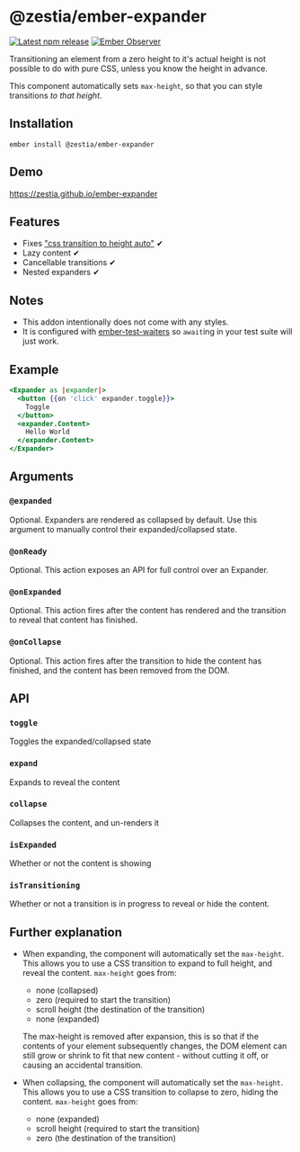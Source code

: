 # @zestia/ember-expander

[![Latest npm release][npm-badge]][npm-badge-url]
[![Ember Observer][ember-observer-badge]][ember-observer-url]

<!-- [![GitHub Actions][github-actions-badge]][github-actions-url] -->

[npm-badge]: https://img.shields.io/npm/v/@zestia/ember-expander.svg
[npm-badge-url]: https://www.npmjs.com/package/@zestia/ember-expander
[github-actions-badge]: https://github.com/zestia/ember-expander/workflows/CI/badge.svg
[github-actions-url]: https://github.com/zestia/ember-expander/actions
[ember-observer-badge]: https://emberobserver.com/badges/-zestia-ember-expander.svg
[ember-observer-url]: https://emberobserver.com/addons/@zestia/ember-expander

Transitioning an element from a zero height to it's actual height is not possible to do with pure CSS, unless you know the height in advance.

This component automatically sets `max-height`, so that you can style transitions _to that height_.

## Installation

```
ember install @zestia/ember-expander
```

## Demo

https://zestia.github.io/ember-expander

## Features

- Fixes ["css transition to height auto"](https://google.com/search?q=css+transition+to+height+auto) ✔︎
- Lazy content ✔︎
- Cancellable transitions ✔︎
- Nested expanders ✔︎

## Notes

- This addon intentionally does not come with any styles.
- It is configured with [ember-test-waiters](https://github.com/emberjs/ember-test-waiters) so `await`ing in your test suite will just work.

## Example

```handlebars
<Expander as |expander|>
  <button {{on 'click' expander.toggle}}>
    Toggle
  </button>
  <expander.Content>
    Hello World
  </expander.Content>
</Expander>
```

## Arguments

### `@expanded`

Optional. Expanders are rendered as collapsed by default. Use this argument to manually control their expanded/collapsed state.

### `@onReady`

Optional. This action exposes an API for full control over an Expander.

### `@onExpanded`

Optional. This action fires after the content has rendered and the transition to reveal that content has finished.

### `@onCollapse`

Optional. This action fires after the transition to hide the content has finished, and the content has been removed from the DOM.

## API

### `toggle`

Toggles the expanded/collapsed state

### `expand`

Expands to reveal the content

### `collapse`

Collapses the content, and un-renders it

### `isExpanded`

Whether or not the content is showing

### `isTransitioning`

Whether or not a transition is in progress to reveal or hide the content.

## Further explanation

- When expanding, the component will automatically set the `max-height`. This allows you to use a CSS transition to expand to full height, and reveal the content. `max-height` goes from:

  - none (collapsed)
  - zero (required to start the transition)
  - scroll height (the destination of the transition)
  - none (expanded)

  The max-height is removed after expansion, this is so that if the contents of your element subsequently changes, the DOM element can still grow or shrink to fit that new content - without cutting it off, or causing an accidental transition.

* When collapsing, the component will automatically set the `max-height`. This allows you to use a CSS transition to collapse to zero, hiding the content. `max-height` goes from:

  - none (expanded)
  - scroll height (required to start the transition)
  - zero (the destination of the transition)
